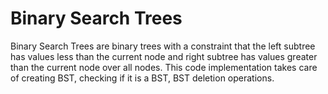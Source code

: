 # Binary Search Trees
Binary Search Trees are binary trees with a constraint that the left subtree has values less than the current node and right subtree has values greater than the current node over all nodes.
This code implementation takes care of creating BST, checking if it is a BST, BST deletion operations.
